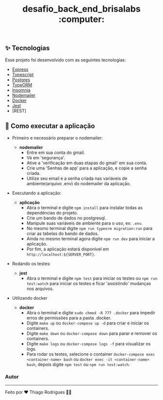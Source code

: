 <h1 align="center">desafio_back_end_brisalabs :computer:</h1>

<br>

## ✨ Tecnologias

Esse projeto foi desenvolvido com as seguintes tecnologias:

- [Express](https://expressjs.com/pt-br/)
- [Typescript](https://www.typescriptlang.org)
- [Postgres](https://www.postgresql.org)
- [TypeORM](https://typeorm.io)
- [Insomnia](https://insomnia.rest)
- [Nodemailer](https://nodemailer.com/about/)
- [Docker](https://www.docker.com)
- [Jest](https://jestjs.io/pt-BR/)
- [REST]

## 🚀 Como executar a aplicação

- Primeiro e necessário preparar o nodemailer:

  - **nodemailer**
    - Entre em sua conta do gmail.
    - Vá em 'segurança'.
    - Ative a 'verificação em duas etapas do gmail' em sua conta.
    - Crie uma 'Senhas de app' para a aplicação, e copie a senha criada.
    - Utilize seu email e a senha criada nas variáveis de ambiente(arquivo .env) do nodemailer da aplicação.

- Executando a aplicação:

  - **aplicação**
    - Abra o terminal e digite `npm install` para instalar todas as dependências do projeto.
    - Crie um bando de dados no postgresql.
    - Manipule suas variáveis de ambiente para o uso, ex: `.env`.
    - No mesmo terminal digite `npm run typeorm migration:run` para criar as tabelas do bando de dados.
    - Ainda no mesmo terminal agora digite `npm run dev` para iniciar a aplicação.
    - Por fim, a aplicação estará disponível em `http://localhost:${SERVER_PORT}`.

- Rodando os testes:

  - **jest**
    - Abra o terminal e digite `npm test` para iniciar os testes ou `npm run test:watch` para iniciar os testes e ficar 'assistindo' mudanças nos arquivos.

- Utilizando docker

  - **docker**
    - Abra o terminal e digite `sudo chmod -R 777 .docker` para impedir erros de permissões para a pasta .docker.
    - Digite `make up` ou `docker-compose up -d` para criar e iniciar os containers.
    - Digite `make down` ou `docker-compose down` para parar e remover os containers.
    - Digite `make logs` ou `docker-compose logs -f` para visualizar os logs.
    - Para rodar os testes, selecione o container `docker-compose exec <container-name> bash` ou `docker exec -it <container-name> bash`, depois digite `npm test` ou `npm run test:watch`.

### Autor

---

Feito por ❤️ Thiago Rodrigues 👋🏽
